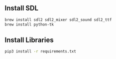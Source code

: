 ## Install SDL

```sh
brew install sdl2 sdl2_mixer sdl2_sound sdl2_ttf
brew install python-tk
```

## Install Libraries

```sh
pip3 install -r requirements.txt
```